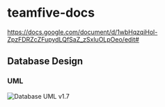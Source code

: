 # teamfive-docs

https://docs.google.com/document/d/1wbHqzqiHol-ZpzFDRZcZFupydLQfSaZ_zSxluOLpOeo/edit#


## Database Design

### UML

![Database UML v1.7](https://raw.githubusercontent.com/javanada/teamfive-docs/master/UML/database_uml_v1-7.jpg)
